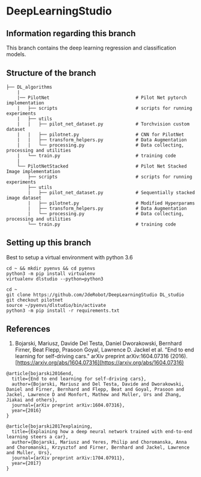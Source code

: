 # DeepLearningStudio

## Information regarding this branch

This branch contains the deep learning regression and classification models.


## Structure of the branch

    ├── DL_algorithms
        |
        |── PilotNet                                # Pilot Net pytorch implementation
        |   ├── scripts                             # scripts for running experiments 
        |   ├── utils                               
        |   |   ├── pilot_net_dataset.py            # Torchvision custom dataset
        |   |   ├── pilotnet.py                     # CNN for PilotNet
        |   |   ├── transform_helpers.py            # Data Augmentation
        |   |   └── processing.py                   # Data collecting, processing and utilities
        |   └── train.py                            # training code
        |
        └── PilotNetStacked                         # Pilot Net Stacked Image implementation
            ├── scripts                             # scripts for running experiments 
            ├── utils                               
            |   ├── pilot_net_dataset.py            # Sequentially stacked image dataset
            |   ├── pilotnet.py                     # Modified Hyperparams 
            |   ├── transform_helpers.py            # Data Augmentation
            |   └── processing.py                   # Data collecting, processing and utilities
            └── train.py                            # training code


## Setting up this branch

Best to setup a virtual environment with python 3.6

```
cd ~ && mkdir pyenvs && cd pyenvs
python3 -m pip install virtualenv
virtualenv dlstudio --python=python3

cd ~
git clone https://github.com/JdeRobot/DeepLearningStudio DL_studio
git checkout pilotnet
source ~/pyenvs/dlstudio/bin/activate
python3 -m pip install -r requirements.txt
```

## References

1. Bojarski, Mariusz, Davide Del Testa, Daniel Dworakowski, Bernhard Firner, Beat Flepp, Prasoon Goyal, Lawrence D. Jackel et al. "End to end learning for self-driving cars." arXiv preprint arXiv:1604.07316 (2016). [https://arxiv.org/abs/1604.07316](https://arxiv.org/abs/1604.07316)

```
@article{bojarski2016end,
  title={End to end learning for self-driving cars},
  author={Bojarski, Mariusz and Del Testa, Davide and Dworakowski, Daniel and Firner, Bernhard and Flepp, Beat and Goyal, Prasoon and Jackel, Lawrence D and Monfort, Mathew and Muller, Urs and Zhang, Jiakai and others},
  journal={arXiv preprint arXiv:1604.07316},
  year={2016}
}

@article{bojarski2017explaining,
  title={Explaining how a deep neural network trained with end-to-end learning steers a car},
  author={Bojarski, Mariusz and Yeres, Philip and Choromanska, Anna and Choromanski, Krzysztof and Firner, Bernhard and Jackel, Lawrence and Muller, Urs},
  journal={arXiv preprint arXiv:1704.07911},
  year={2017}
}
```